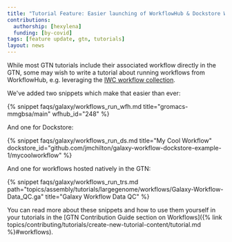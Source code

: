 ```yaml
---
title: "Tutorial Feature: Easier launching of WorkflowHub & Dockstore Workflows"
contributions:
  authorship: [hexylena]
  funding: [by-covid]
tags: [feature update, gtn, tutorials]
layout: news
---
```


While most GTN tutorials include their associated workflow directly in the GTN, some may wish to write a tutorial about running workflows from WorkflowHub, e.g. leveraging the [IWC workflow collection](https://workflowhub.eu/projects/33).

We've added two snippets which make that easier than ever:

{% snippet faqs/galaxy/workflows_run_wfh.md title="gromacs-mmgbsa/main" wfhub_id="248" %}

And one for Dockstore:

{% snippet faqs/galaxy/workflows_run_ds.md title="My Cool Workflow" dockstore_id="github.com/jmchilton/galaxy-workflow-dockstore-example-1/mycoolworkflow" %}

And one for workflows hosted natively in the GTN:

{% snippet faqs/galaxy/workflows_run_trs.md path="topics/assembly/tutorials/largegenome/workflows/Galaxy-Workflow-Data_QC.ga" title="Galaxy Workflow Data QC" %}

You can read more about these snippets and how to use them yourself in your tutorials in the [GTN Contribution Guide section on Workflows]({% link topics/contributing/tutorials/create-new-tutorial-content/tutorial.md %}#workflows).
